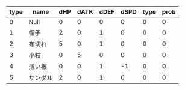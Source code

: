 | type | name     | dHP | dATK | dDEF | dSPD | type | prob |
| ---- | -------- | --- | ---- | ---- | ---- | ---- | ---- |
| 0    | Null     | 0   | 0    | 0    | 0    | 0    | 0    |
| 1    | 帽子     | 2   | 0    | 1    | 0    | 0    | 0    |
| 2    | 布切れ   | 5   | 0    | 1    | 0    | 0    | 0    |
| 3    | 小枝     | 0   | 5    | 0    | 0    | 0    | 0    |
| 4    | 薄い板   | 0   | 0    | 1    | -1   | 0    | 0    |
| 5    | サンダル | 2   | 0    | 1    | 0    | 0    | 0    |